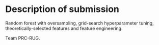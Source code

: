 # Description of submission

Random forest with oversampling, grid-search hyperparameter tuning, theoretically-selected features and feature engineering.

Team PRC-RUG.
